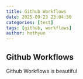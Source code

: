 ```yaml
---
title: Github Workflows
date: 2025-09-23 23:04:50
categories: [test]
tags: [github, workflows]
author: hothyun
---
```


## Github Workflows

Github Workflows is beautiful
